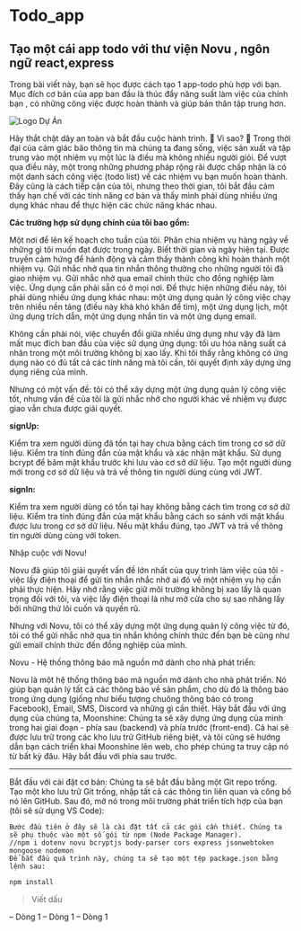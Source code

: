 # Todo_app

## Tạo một cái app todo với thư viện Novu , ngôn ngữ react,express

Trong bài viết này, bạn sẽ học được cách tạo 1 app-todo phù hợp với bạn. Mục đích cơ bản của app ban đầu là thúc đẩy năng suất làm việc của chính bạn , có những công việc được hoàn thành và giúp bản thân tập trung hơn.

![Logo Dự Án](https://res.cloudinary.com/practicaldev/image/fetch/s--Ko66FLyq--/c_limit%2Cf_auto%2Cfl_progressive%2Cq_auto%2Cw_800/https://dev-to-uploads.s3.amazonaws.com/uploads/articles/8pfv0blptsn474mf8gco.png)



Hãy thắt chặt dây an toàn và bắt đầu cuộc hành trình. 🚀
Vì sao? 🤔
Trong thời đại của cảm giác bão thông tin mà chúng ta đang sống, việc sản xuất và tập trung vào một nhiệm vụ một lúc là điều mà không nhiều người giỏi. Để vượt qua điều này, một trong những phương pháp rộng rãi được chấp nhận là có một danh sách công việc (todo list) về các nhiệm vụ bạn muốn hoàn thành.
Đây cũng là cách tiếp cận của tôi, nhưng theo thời gian, tôi bắt đầu cảm thấy hạn chế với các tính năng cơ bản và thấy mình phải dùng nhiều ứng dụng khác nhau để thực hiện các chức năng khác nhau.


**Các trường hợp sử dụng chính của tôi bao gồm:**


Một nơi để lên kế hoạch cho tuần của tôi.
Phân chia nhiệm vụ hàng ngày về những gì tôi muốn đạt được trong ngày.
Biết thời gian và ngày hiện tại.
Được truyền cảm hứng để hành động và cảm thấy thành công khi hoàn thành một nhiệm vụ.
Gửi nhắc nhở qua tin nhắn thông thường cho những người tôi đã giao nhiệm vụ.
Gửi nhắc nhở qua email chính thức cho đồng nghiệp làm việc.
Ứng dụng cần phải sẵn có ở mọi nơi.
Để thực hiện những điều này, tôi phải dùng nhiều ứng dụng khác nhau: một ứng dụng quản lý công việc chạy trên nhiều nền tảng (điều này khá khó khăn để tìm), một ứng dụng lịch, một ứng dụng trích dẫn, một ứng dụng nhắn tin và một ứng dụng email.




Không cần phải nói, việc chuyển đổi giữa nhiều ứng dụng như vậy đã làm mất mục đích ban đầu của việc sử dụng ứng dụng: tối ưu hóa năng suất cá nhân trong một môi trường không bị xao lấy.
Khi tôi thấy rằng không có ứng dụng nào có đủ tất cả các tính năng mà tôi cần, tôi quyết định xây dựng ứng dụng riêng của mình. 


Nhưng có một vấn đề: tôi có thể xây dựng một ứng dụng quản lý công việc tốt, nhưng vấn đề của tôi là gửi nhắc nhở cho người khác về nhiệm vụ được giao vẫn chưa được giải quyết.

**signUp:**

Kiểm tra xem người dùng đã tồn tại hay chưa bằng cách tìm trong cơ sở dữ liệu.
Kiểm tra tính đúng đắn của mật khẩu và xác nhận mật khẩu.
Sử dụng bcrypt để băm mật khẩu trước khi lưu vào cơ sở dữ liệu.
Tạo một người dùng mới trong cơ sở dữ liệu và trả về thông tin người dùng cùng với JWT.

**signIn:**

Kiểm tra xem người dùng có tồn tại hay không bằng cách tìm trong cơ sở dữ liệu.
Kiểm tra tính đúng đắn của mật khẩu bằng cách so sánh với mật khẩu được lưu trong cơ sở dữ liệu.
Nếu mật khẩu đúng, tạo JWT và trả về thông tin người dùng cùng với token.


Nhập cuộc với Novu!

Novu đã giúp tôi giải quyết vấn đề lớn nhất của quy trình làm việc của tôi - việc lấy điện thoại để gửi tin nhắn nhắc nhở ai đó về một nhiệm vụ họ cần phải thực hiện. Hãy nhớ rằng việc giữ môi trường không bị xao lấy là quan trọng đối với tôi, và việc lấy điện thoại là như mở cửa cho sự sao nhãng lấy bởi những thứ lôi cuốn và quyến rũ.

Nhưng với Novu, tôi có thể xây dựng một ứng dụng quản lý công việc từ đó, tôi có thể gửi nhắc nhở qua tin nhắn không chính thức đến bạn bè cũng như gửi email chính thức đến đồng nghiệp của mình.

Novu - Hệ thống thông báo mã nguồn mở dành cho nhà phát triển:

Novu là một hệ thống thông báo mã nguồn mở dành cho nhà phát triển. Nó giúp bạn quản lý tất cả các thông báo về sản phẩm, cho dù đó là thông báo trong ứng dụng (giống như biểu tượng chuông thông báo có trong Facebook), Email, SMS, Discord và những gì cần thiết.
Hãy bắt đầu với ứng dụng của chúng ta, Moonshine:
Chúng ta sẽ xây dựng ứng dụng của mình trong hai giai đoạn - phía sau (backend) và phía trước (front-end). Cả hai sẽ được lưu trữ trong các kho lưu trữ GitHub riêng biệt, và tôi cũng sẽ hướng dẫn bạn cách triển khai Moonshine lên web, cho phép chúng ta truy cập nó từ bất kỳ đâu.
Hãy bắt đầu với phía sau trước.

***

Bắt đầu với cài đặt cơ bản:
Chúng ta sẽ bắt đầu bằng một Git repo trống. Tạo một kho lưu trữ Git trống, nhập tất cả các thông tin liên quan và công bố nó lên GitHub. Sau đó, mở nó trong môi trường phát triển tích hợp của bạn (tôi sẽ sử dụng VS Code):

``` (npm init -y) 
Bước đầu tiên ở đây sẽ là cài đặt tất cả các gói cần thiết. Chúng ta sẽ phụ thuộc vào một số gói từ npm (Node Package Manager).
//npm i dotenv novu bcryptjs body-parser cors express jsonwebtoken mongoose nodemon
Để bắt đầu quá trình này, chúng ta sẽ tạo một tệp package.json bằng lệnh sau:
```


```bash
npm install
```
>Viết dấu 


– Dòng 1
– Dòng 1
– Dòng 1


